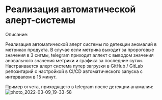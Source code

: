 # Реализация автоматической алерт-системы

Описание:

Реализация автоматической алерт системы по детекции аномалий в метриках продукта. В случае если метрика выходит за пророговые значения в 3 сигмы, telegram приходит аллект с выводом значения ановального значения метрики и графика за последние сутки. Настраивается алерт система путер загрузки в GitHub / GitLab репозитарий с настройкой в CI/CD автоматического запуска с интервалом в 15 минут.


Пример отчета, приходящего в telegram после детекции анамалии: 
![photo_2022-03-09_19-33-58](https://user-images.githubusercontent.com/60318564/157819306-8d51da6e-b2a0-4756-9aec-451a34255621.jpg)
